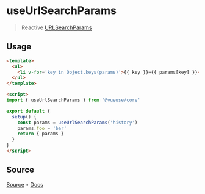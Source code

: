 <!--DEMO_STARTS--><!--DEMO_ENDS-->

<!--HEAD_STARTS--><!--HEAD_ENDS-->

# useUrlSearchParams

> Reactive [URLSearchParams](https://developer.mozilla.org/en-US/docs/Web/API/URLSearchParams)

## Usage

```html {19}
<template>
  <ul>
    <li v-for='key in Object.keys(params)'>{{ key }}={{ params[key] }}</li>
  </ul>
</template>

<script>
import { useUrlSearchParams } from '@vueuse/core'

export default {
  setup() {
    const params = useUrlSearchParams('history')
    params.foo = 'bar'
    return { params }
  } 
}
</script>
```


<!--FOOTER_STARTS-->


## Source

[Source](https://github.com/antfu/vueuse/blob/master/packages/core/useUrlSearchParams/index.ts) • [Docs](https://github.com/antfu/vueuse/blob/master/packages/core/useUrlSearchParams/index.md)


<!--FOOTER_ENDS-->
